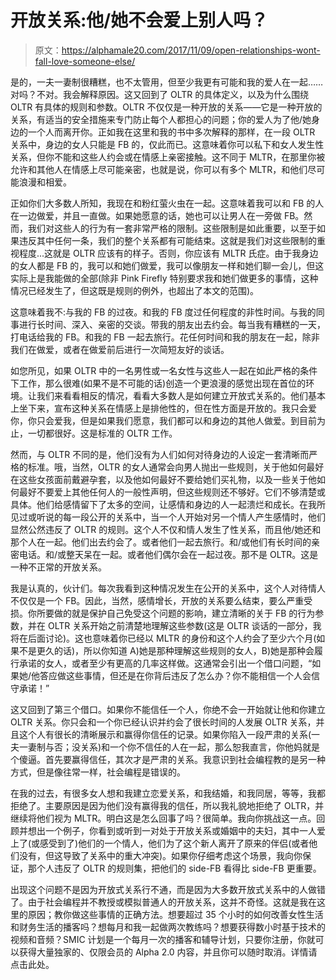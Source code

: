 # 开放关系:他/她不会爱上别人吗？

> 原文：<https://alphamale20.com/2017/11/09/open-relationships-wont-fall-love-someone-else/>

是的，一夫一妻制很糟糕，也不太管用，但至少我更有可能和我的爱人在一起……对吗？不对。我会解释原因。这又回到了 OLTR 的具体定义，以及为什么围绕 OLTR 有具体的规则和参数。OLTR 不仅仅是一种开放的关系——它是一种开放的关系，有适当的安全措施来专门防止每个人都担心的问题；你的爱人为了他/她身边的一个人而离开你。正如我在这里和我的书中多次解释的那样，在一段 OLTR 关系中，身边的女人只能是 FB 的，仅此而已。这意味着你可以私下和女人发生性关系，但你不能和这些人约会或在情感上亲密接触。这不同于 MLTR，在那里你被允许和其他人在情感上尽可能亲密，也就是说，你可以有多个 MLTR，和他们尽可能浪漫和相爱。

正如你们大多数人所知，我现在和粉红萤火虫在一起。这意味着我可以和 FB 的人在一边做爱，并且一直做。如果她愿意的话，她也可以让男人在一旁做 FB。然而，我们对这些人的行为有一套非常严格的限制。这些限制是如此重要，以至于如果违反其中任何一条，我们的整个关系都有可能结束。这就是我们对这些限制的重视程度...这就是 OLTR 应该有的样子。否则，你应该有 MLTR 氏症。由于我身边的女人都是 FB 的，我可以和她们做爱，我可以像朋友一样和她们聊一会儿，但这实际上是我能做的全部(除非 Pink Firefly 特别要求我和她们做更多的事情，这种情况已经发生了，但这既是规则的例外，也超出了本文的范围)。

这意味着我不:与我的 FB 的过夜。和我的 FB 度过任何程度的非性时间。与我的同事进行长时间、深入、亲密的交谈。带我的朋友出去约会。每当我有糟糕的一天，打电话给我的 FB。和我的 FB 一起去旅行。花任何时间和我的朋友在一起，除非我们在做爱，或者在做爱前后进行一次简短友好的谈话。

如您所见，如果 OLTR 中的一名男性或一名女性与这些人一起在如此严格的条件下工作，那么很难(如果不是不可能的话)创造一个更浪漫的感觉出现在首位的环境。让我们来看看相反的情况，看看大多数人是如何建立开放式关系的。他们基本上坐下来，宣布这种关系在情感上是排他性的，但在性方面是开放的。我只会爱你，你只会爱我，但是如果我们愿意，我们都可以和身边的其他人做爱。到目前为止，一切都很好。这是标准的 OLTR 工作。

然而，与 OLTR 不同的是，他们没有为人们如何对待身边的人设定一套清晰而严格的标准。哦，当然，OLTR 的女人通常会向男人抛出一些规则，关于他如何最好在这些女孩面前戴避孕套，以及他如何最好不要给她们买礼物，以及一些关于他如何最好不要爱上其他任何人的一般性声明，但这些规则还不够好。它们不够清楚或具体。他们给感情留下了太多的空间，让感情和身边的人一起溃烂和成长。在我所见过或听说的每一段公开的关系中，当一个人开始对另一个情人产生感情时，他们显然公然违反了 OLTR 的规则。这个人不仅和情人发生了性关系，而且他/她还和那个人在一起。他们出去约会了。或者他们一起去旅行。和/或他们有长时间的亲密电话。和/或整天呆在一起。或者他们偶尔会在一起过夜。那不是 OLTR。这是一种不正常的开放关系。

我是认真的，伙计们。每次我看到这种情况发生在公开的关系中，这个人对待情人不仅仅是一个 FB。因此，当然，感情增长，开放的关系要么结束，要么严重受损。你所要做的就是保护自己免受这个问题的影响，建立清晰的关于 FB 的行为参数，并在 OLTR 关系开始之前清楚地理解这些参数(这是 OLTR 谈话的一部分，我将在后面讨论)。这也意味着你已经以 MLTR 的身份和这个人约会了至少六个月(如果不是更久的话)，所以你知道 A)她是那种理解这些规则的女人，B)她是那种会履行承诺的女人，或者至少有更高的几率这样做。这通常会引出一个借口问题，“如果她/他答应做这些事情，但还是在你背后违反了怎么办？你不能相信一个人会信守承诺！”

这又回到了第三个借口。如果你不能信任一个人，你绝不会一开始就让他和你建立 OLTR 关系。你只会和一个你已经认识并约会了很长时间的人发展 OLTR 关系，并且这个人有很长的清晰展示和赢得你信任的记录。如果你陷入一段严肃的关系(一夫一妻制与否；没关系)和一个你不信任的人在一起，那么恕我直言，你他妈就是个傻逼。首先要赢得信任，其次才是严肃的关系。我意识到社会编程教的是另一种方式，但是像往常一样，社会编程是错误的。

在我的过去，有很多女人想和我建立恋爱关系，和我结婚，和我同居，等等，我都拒绝了。主要原因是因为他们没有赢得我的信任，所以我礼貌地拒绝了 OLTR，并继续将他们视为 MLTR。明白这是怎么回事了吗？很简单。我向你挑战这一点。回顾并想出一个例子，你看到或听到一对处于开放关系或婚姻中的夫妇，其中一人爱上了(或感受到了)他们的一个情人，他们为了这个新人离开了原来的伴侣(或者他们没有，但这导致了关系中的重大冲突)。如果你仔细考虑这个场景，我向你保证，那个人违反了 OLTR 的规则集，把他们的 side-FB 看得比 side-FB 更重要。

出现这个问题不是因为开放式关系行不通，而是因为大多数开放式关系中的人做错了。由于社会编程并不教授或模拟普通人的开放关系，这并不奇怪。这就是我在这里的原因；教你做这些事情的正确方法。想要超过 35 个小时的如何改善女性生活和财务生活的播客吗？想每月和我一起做两次教练吗？想要获得数小时基于技术的视频和音频？SMIC 计划是一个每月一次的播客和辅导计划，只要你注册，你就可以获得大量独家的、仅限会员的 Alpha 2.0 内容，并且你可以随时取消。详情请点击此处。